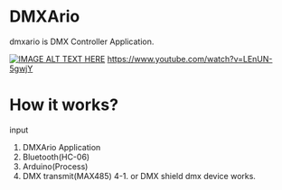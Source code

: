 # DMXArio

dmxario is DMX Controller Application.

[![IMAGE ALT TEXT HERE](http://img.youtube.com/vi/LEnUN-5gwjY/0.jpg)](https://www.youtube.com/watch?v=LEnUN-5gwjY)
https://www.youtube.com/watch?v=LEnUN-5gwjY

# How it works?

input

1. DMXArio Application
2. Bluetooth(HC-06)
3. Arduino(Process)
4. DMX transmit(MAX485) 
4-1. or DMX shield 
dmx device works.
